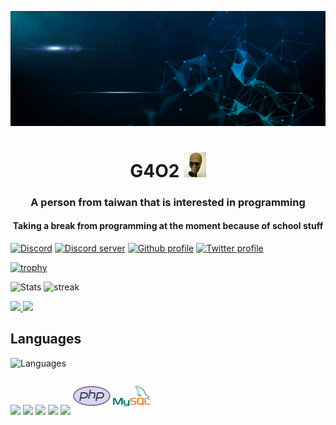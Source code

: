 [![Banner](https://github.com/maxhu787/maxhu787/blob/main/banner.jpg?raw=true)](https://github.com/maxhu787/maxhu787)
<h1 align="center">G4O2 <img style="height: 40px;" src="https://github.com/maxhu787/maxhu787/blob/main/111.jpeg?raw=true"></h1>
<h3 align="center">A person from taiwan that is interested in programming</h3>
<h4 align="center">Taking a break from programming at the moment because of school stuff</h4>

[![Discord](https://img.shields.io/static/v1?label=Discord&message=g4o2&color=5865F2&logo=discord&logoColor=white&style=flat)](https://discord.com/users/882984119921958912)
[![Discord server](https://img.shields.io/discord/905406797437886464)](https://discord.com/invite/UxNjRrT6RY)
[![Github profile](https://img.shields.io/static/v1?label=Github&message=Maxhu787&color=ffa500&logo=github&logoColor=white&style=flat)](https://github.com/maxhu787)
[![Twitter profile](https://img.shields.io/static/v1?label=Twitter&message=@Maxhu787&color=00bfff&logo=twitter&logoColor=white&style=flat)](https://twitter.com/Maxhu787)

[![trophy](https://github-profile-trophy.vercel.app/?username=maxhu787&theme=matrix)](https://github.com/ryo-ma/github-profile-trophy)

![Stats](https://github-readme-stats.vercel.app/api?username=maxhu787&show_icons=true&theme=react&bg_color=0D1117)
![streak](https://github-readme-streak-stats.herokuapp.com/?user=maxhu787&theme=react)

<a align="center" href="https://github.com/maxhu787/g4o2-website">
  <img src="https://github-readme-stats.vercel.app/api/pin/?username=maxhu787&repo=g4o2-website&theme=react&bg_color=0D1117" />
</a>
<a align="center" href="https://github.com/maxhu787/scripts">
  <img src="https://github-readme-stats.vercel.app/api/pin/?username=maxhu787&repo=scripts&theme=react&bg_color=0D1117"/>
</a>

## Languages
![Languages](https://github-readme-stats.vercel.app/api/top-langs/?username=maxhu787&theme=react&bg_color=0D1117)

<a>
    <a href="https://developer.mozilla.org/en-US/docs/Web/JavaScript" target="_blank"><img src="https://img.icons8.com/color/48/000000/javascript.png"/></a>
    <a href="https://www.w3.org/html/" target="_blank"><img src="https://img.icons8.com/color/48/000000/html-5.png"/></a> 
    <a href="https://www.w3schools.com/css/" target="_blank"><img src="https://img.icons8.com/color/48/000000/css3.png"/></a> 
    <a href="https://www.python.org" target="_blank"><img src="https://img.icons8.com/color/48/000000/python.png"/></a>
    <a href="https://reactjs.org/" target="_blank"><img src="https://img.icons8.com/color/48/000000/react-native.png"/></a>
    <a href="https://www.php.net/" target="_blank"><img style="height:60px" src="./icons8-php-logo.svg"/></a>
    <a href="https://www.mysql.com/" target="_blank"><img style="height:60px" src="./icons8-mysql-logo.svg"/></a>
</a>
